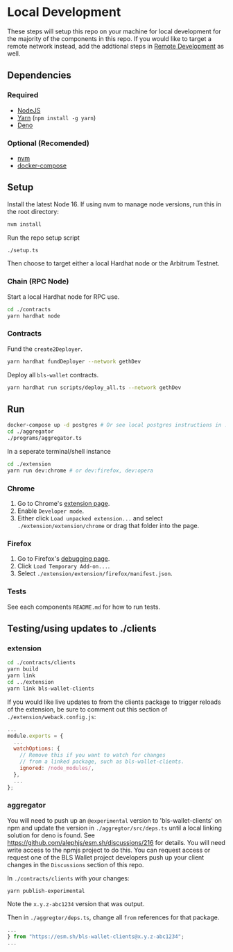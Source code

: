 # Local Development

These steps will setup this repo on your machine for local development for the majority of the components in this repo.
If you would like to target a remote network instead, add the addtional steps in [Remote Development](./remote_development.md) as well.

## Dependencies

### Required

- [NodeJS](https://nodejs.org)
- [Yarn](https://yarnpkg.com/getting-started/install) (`npm install -g yarn`)
- [Deno](https://deno.land/#installation)

### Optional (Recomended)

- [nvm](https://github.com/nvm-sh/nvm#installing-and-updating)
- [docker-compose](https://docs.docker.com/compose/install/)

## Setup

Install the latest Node 16.  If using nvm to manage node versions, run this in the root directory:
```sh
nvm install
```

Run the repo setup script
```sh
./setup.ts
```

Then choose to target either a local Hardhat node or the Arbitrum Testnet.

### Chain (RPC Node)

Start a local Hardhat node for RPC use.
```sh
cd ./contracts
yarn hardhat node
```

### Contracts

Fund the `create2Deployer`.
```sh
yarn hardhat fundDeployer --network gethDev
```

Deploy all `bls-wallet` contracts.
```sh
yarn hardhat run scripts/deploy_all.ts --network gethDev
```

## Run

```sh
docker-compose up -d postgres # Or see local postgres instructions in ./aggregator/README.md#PostgreSQL
cd ./aggregator
./programs/aggregator.ts
```

In a seperate terminal/shell instance
```sh
cd ./extension
yarn run dev:chrome # or dev:firefox, dev:opera
```

### Chrome

1. Go to Chrome's [extension page](chrome://extensions).
2. Enable `Developer mode`.
3. Either click `Load unpacked extension...` and select `./extension/extension/chrome` or drag that folder into the page.

### Firefox

1. Go to Firefox's [debugging page](about:debugging#/runtime/this-firefox).
2. Click `Load Temporary Add-on...`.
3. Select `./extension/extension/firefox/manifest.json`.

### Tests
See each components `README.md` for how to run tests.

## Testing/using updates to ./clients

### extension
```sh
cd ./contracts/clients
yarn build
yarn link
cd ../extension
yarn link bls-wallet-clients
```

If you would like live updates to from the clients package to trigger reloads of the extension, be sure to comment out this section of `./extension/weback.config.js`:
```javascript
...
module.exports = {
  ...
  watchOptions: {
    // Remove this if you want to watch for changes
    // from a linked package, such as bls-wallet-clients.
    ignored: /node_modules/,
  },
  ...
};
```

### aggregator

You will need to push up an `@experimental` version to 'bls-wallet-clients' on npm and update the version in `./aggregtor/src/deps.ts` until a local linking solution for deno is found. See https://github.com/alephjs/esm.sh/discussions/216 for details.
You will need write access to the npmjs project to do this. You can request access or request one of the BLS Wallet project developers push up your client changes in the `Discussions` section of this repo.

In `./contracts/clients` with your changes:
```
yarn publish-experimental
```
Note the `x.y.z-abc1234` version that was output.

Then in `./aggregtor/deps.ts`, change all `from` references for that package.
```typescript
...
} from "https://esm.sh/bls-wallet-clients@x.y.z-abc1234";
...
```
